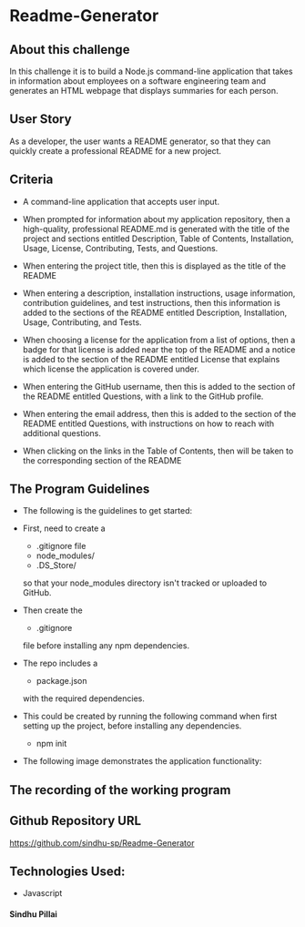 # Readme-Generator


## About this challenge

In this challenge it is to build a Node.js command-line application that takes in information about employees on a software engineering team and generates an HTML webpage that displays summaries for each person. 



## User Story

As a developer, the user wants a README generator, so that they can quickly create a professional README for a new project.



## Criteria

-  A command-line application that accepts user input.


- When prompted for information about my application repository, then a high-quality, professional README.md is generated with the title of the project and sections entitled Description, Table of Contents, Installation, Usage, License, Contributing, Tests, and Questions.

- When entering the project title, then this is displayed as the title of the README

- When entering a description, installation instructions, usage information, contribution guidelines, and test instructions, then this information is added to the sections of the README entitled Description, Installation, Usage, Contributing, and Tests.

- When choosing a license for the application from a list of options, then a badge for that license is added near the top of the README and a notice is added to the section of the README entitled License that explains which license the application is covered under.

- When entering the GitHub username, then this is added to the section of the README entitled Questions, with a link to the GitHub profile.

- When entering the email address, then this is added to the section of the README entitled Questions, with instructions on how to reach  with additional questions.

- When clicking on the links in the Table of Contents, then will be taken to the corresponding section of the README



## The Program Guidelines

- The following is the guidelines to get started:

- First, need to create a 
   - .gitignore file 
    - node_modules/ 
    - .DS_Store/ 

    so that your node_modules directory isn't tracked or uploaded to GitHub. 

- Then create the
    - .gitignore 

    file before installing any npm dependencies.

- The repo includes a 

    - package.json 

    with the required dependencies. 

- This could be created by running the following command when first setting up the
    project, before installing any dependencies.

    - npm init 


- The following image demonstrates the application functionality:


## The recording of the working program


## Github Repository URL
https://github.com/sindhu-sp/Readme-Generator

## Technologies Used:

- Javascript



#### Sindhu Pillai

